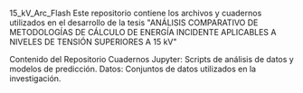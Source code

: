 15_kV_Arc_Flash
Este repositorio contiene los archivos y cuadernos utilizados en el desarrollo de la tesis "ANÁLISIS COMPARATIVO DE METODOLOGÍAS DE CÁLCULO DE ENERGÍA INCIDENTE APLICABLES A NIVELES DE TENSIÓN SUPERIORES A 15 kV"

Contenido del Repositorio
Cuadernos Jupyter: Scripts de análisis de datos y modelos de predicción.
Datos: Conjuntos de datos utilizados en la investigación.
